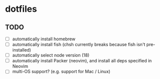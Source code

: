 # dotfiles
## TODO
- [ ] automatically install homebrew
- [ ] automatically install fish (chsh currently breaks because fish isn't pre-installed)
- [ ] automatically select node version (18)
- [ ] automatically install Packer (neovim), and install all deps specified in Neovim
- [ ] multi-OS support? (e.g. support for Mac / Linux)
